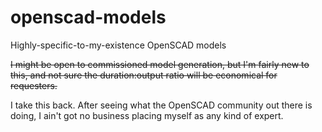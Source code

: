 # openscad-models
Highly-specific-to-my-existence OpenSCAD models

~~I might be open to commissioned model generation, but I'm fairly new to this, and not sure the duration:output ratio will be economical for requesters.~~

I take this back. After seeing what the OpenSCAD community out there is doing, I ain't got no business placing myself as any kind of expert.
